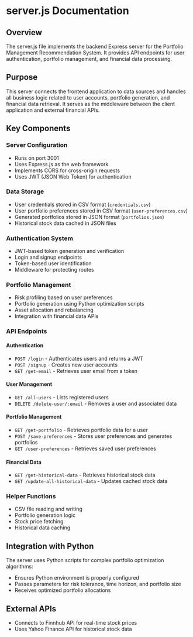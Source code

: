 # server.js Documentation

## Overview
The server.js file implements the backend Express server for the Portfolio Management Recommendation System. It provides API endpoints for user authentication, portfolio management, and financial data processing.

## Purpose
This server connects the frontend application to data sources and handles all business logic related to user accounts, portfolio generation, and financial data retrieval. It serves as the middleware between the client application and external financial APIs.

## Key Components

### Server Configuration
- Runs on port 3001
- Uses Express.js as the web framework
- Implements CORS for cross-origin requests
- Uses JWT (JSON Web Token) for authentication

### Data Storage
- User credentials stored in CSV format (`credentials.csv`)
- User portfolio preferences stored in CSV format (`user-preferences.csv`)
- Generated portfolios stored in JSON format (`portfolios.json`)
- Historical stock data cached in JSON files

### Authentication System
- JWT-based token generation and verification
- Login and signup endpoints
- Token-based user identification
- Middleware for protecting routes

### Portfolio Management
- Risk profiling based on user preferences
- Portfolio generation using Python optimization scripts
- Asset allocation and rebalancing
- Integration with financial data APIs

### API Endpoints

#### Authentication
- `POST /login` - Authenticates users and returns a JWT
- `POST /signup` - Creates new user accounts
- `GET /get-email` - Retrieves user email from a token

#### User Management
- `GET /all-users` - Lists registered users
- `DELETE /delete-user/:email` - Removes a user and associated data

#### Portfolio Management
- `GET /get-portfolio` - Retrieves portfolio data for a user
- `POST /save-preferences` - Stores user preferences and generates portfolios
- `GET /user-preferences` - Retrieves saved user preferences

#### Financial Data
- `GET /get-historical-data` - Retrieves historical stock data
- `GET /update-all-historical-data` - Updates cached stock data

### Helper Functions
- CSV file reading and writing
- Portfolio generation logic
- Stock price fetching
- Historical data caching

## Integration with Python
The server uses Python scripts for complex portfolio optimization algorithms:
- Ensures Python environment is properly configured
- Passes parameters for risk tolerance, time horizon, and portfolio size
- Receives optimized portfolio allocations

## External APIs
- Connects to Finnhub API for real-time stock prices
- Uses Yahoo Finance API for historical stock data
